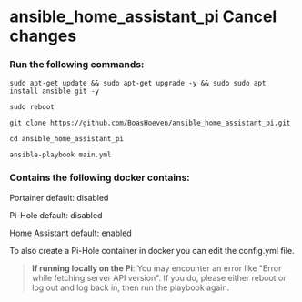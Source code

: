 # ansible_home_assistant_pi      Cancel changes


### Run the following commands:

```
sudo apt-get update && sudo apt-get upgrade -y && sudo sudo apt install ansible git -y
```

```
sudo reboot
```

```
git clone https://github.com/BoasHoeven/ansible_home_assistant_pi.git
```

```
cd ansible_home_assistant_pi
```

```
ansible-playbook main.yml
```

### Contains the following docker contains:

Portainer default: disabled

Pi-Hole default: disabled

Home Assistant default: enabled

To also create a Pi-Hole container in docker you can edit the config.yml file.
<br>
> **If running locally on the Pi**: You may encounter an error like "Error while fetching server API version". If you do, please either reboot or log out and log back in, then run the playbook again.

